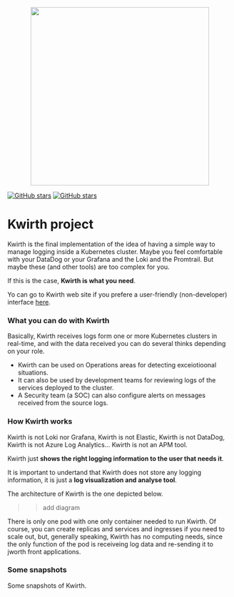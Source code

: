 <p align="center">
    <img width="400px" height=auto src="https://jfvilaspersonal.github.io/kwirth/_media/kwirth-logo-20.png" />
</p>

[![GitHub stars](https://img.shields.io/badge/contributions-welcome-orange.svg)](https://jfvilaspersonal.github.io/kwirth) [![GitHub stars](https://img.shields.io/badge/project-homepage-8EA8D8.svg)](https://jfvilaspersonal.github.io/kwirth)

# Kwirth project
Kwirth is the final implementation of the idea of having a simple way to manage logging inside a Kubernetes cluster. Maybe you feel comfortable with your DataDog or your Grafana and the Loki and the Promtrail. But maybe these (and other tools) are too complex for you.

If this is the case, **Kwirth is what you need**.

Yo can go to Kwirth web site if you prefere a user-friendly (non-developer) interface [here](https://jfvilaspersonal.github.io/kwirth).
### What you can do with Kwirth
Basically, Kwirth receives logs form one or more Kubernetes clusters in real-time, and with the data received you can do several thinks depending on your role.

  - Kwirth can be used on Operations areas for detecting exceiotioonal situations.
  - It can also be used by development teams for reviewing logs of the services deployed to the cluster.
  - A Security team (a SOC) can also configure alerts on messages received from the source logs.

### How Kwirth works
Kwirth is not Loki nor Grafana, Kwirth is not Elastic, Kwirth is not DataDog, Kwirth is not Azure Log Analytics... Kwirth is not an APM tool.

Kwirth just **shows the right logging information to the user that needs it**.

It is important to undertand that Kwirth does not store any logging information, it is just a **log visualization and analyse tool**.

The architecture of Kwirth is the one depicted below.

>>add diagram

There is only one pod with one only container needed to run Kwirth. Of course, you can create replicas and services and ingresses if you need to scale out, but, generally speaking, Kwirth has no computing needs, since the only function of the pod is receiveing log data and re-sending it to jworth front applications.

### Some snapshots
Some snapshots of Kwirth.